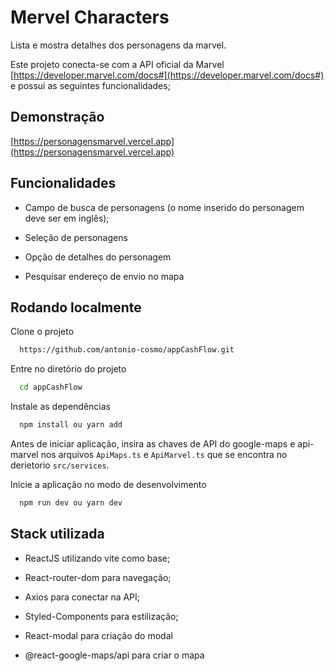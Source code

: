# Mervel Characters

Lista e mostra detalhes dos personagens da marvel.

Este projeto conecta-se com a API oficial da Marvel [https://developer.marvel.com/docs#](https://developer.marvel.com/docs#) e possui as seguintes funcionalidades;


## Demonstração

[https://personagensmarvel.vercel.app](https://personagensmarvel.vercel.app)


## Funcionalidades

  - Campo de busca de personagens (o nome inserido do personagem deve ser em inglês);

  - Seleção de personagens
  
  - Opção de detalhes do personagem

  - Pesquisar endereço de envio no mapa



## Rodando localmente

Clone o projeto

```bash
  https://github.com/antonio-cosmo/appCashFlow.git
```

Entre no diretório do projeto

```bash
  cd appCashFlow

```

Instale as dependências

```bash
  npm install ou yarn add
```

Antes de iniciar aplicação, insira as chaves de API do google-maps e api-marvel nos arquivos `ApiMaps.ts` e `ApiMarvel.ts` que se encontra no derietorio `src/services`. 

Inicie a aplicação no modo de desenvolvimento

```bash
  npm run dev ou yarn dev
```


## Stack utilizada

  - ReactJS utilizando vite como base;

  - React-router-dom para navegação;

  - Axios para conectar na API;

  - Styled-Components para estilização;

  - React-modal para criação do modal

  - @react-google-maps/api para criar o mapa


